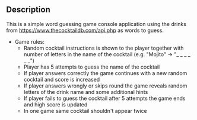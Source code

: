 ## Description
This is a simple word guessing game console application using the drinks from https://www.thecocktaildb.com/api.php as words to guess.

  * Game rules:
    * Random cocktail instructions is shown to the player together with number of letters in the name of the cocktail (e.g. "Mojito" -> "_ _ _ _ _ _")
    * Player has 5 attempts to guess the name of the cocktail
    * If player answers correctly the game continues with a new random cocktail and score is increased
    * If player answers wrongly or skips round the game reveals random letters of the drink name and some additional hints
    * If player fails to guess the cocktail after 5 attempts the game ends and high score is updated
    * In one game same cocktail shouldn't appear twice
